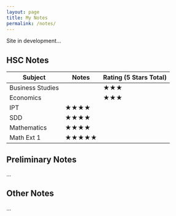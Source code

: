 ```yaml
---
layout: page
title: My Notes
permalink: /notes/
---
```


Site in development...

## HSC Notes
| Subject | Notes | Rating (5 Stars Total) |
| ------- | ----- | ---------------------- |
| Business Studies |  | ★★★  |
| Economics | | ★★★|
| IPT | ★★★★ |
| SDD | ★★★★ |
| Mathematics | ★★★★ |
| Math Ext 1 | ★★★★★  |

## Preliminary Notes
...

## Other Notes
...

